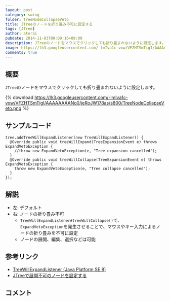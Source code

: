 ```yaml
---
layout: post
category: swing
folder: TreeNodeCollapseVeto
title: JTreeのノードを折り畳み不可に設定する
tags: [JTree]
author: aterai
pubdate: 2014-11-03T00:09:16+09:00
description: JTreeのノードをマウスでクリックしても折り畳まれないように設定します。
image: https://lh3.googleusercontent.com/-lmIva1c-vxw/VFZHTSmTigI/AAAAAAAANo0/jeRoJW178as/s800/TreeNodeCollapseVeto.png
comments: true
---
```

## 概要
`JTree`のノードをマウスでクリックしても折り畳まれないように設定します。

{% download https://lh3.googleusercontent.com/-lmIva1c-vxw/VFZHTSmTigI/AAAAAAAANo0/jeRoJW178as/s800/TreeNodeCollapseVeto.png %}

## サンプルコード
<pre class="prettyprint"><code>tree.addTreeWillExpandListener(new TreeWillExpandListener() {
  @Override public void treeWillExpand(TreeExpansionEvent e) throws ExpandVetoException {
    //throw new ExpandVetoException(e, "Tree expansion cancelled");
  }
  @Override public void treeWillCollapse(TreeExpansionEvent e) throws ExpandVetoException {
    throw new ExpandVetoException(e, "Tree collapse cancelled");
  }
});
</code></pre>

## 解説
- 左: デフォルト
- 右: ノードの折り畳み不可
    - `TreeWillExpandListener#treeWillCollapse()`で、`ExpandVetoException`を発生させることで、マウスやキー入力によるノードの折り畳みを不可に設定
    - ノードの展開、編集、選択などは可能

<!-- dummy comment line for breaking list -->

## 参考リンク
- [TreeWillExpandListener (Java Platform SE 8)](https://docs.oracle.com/javase/jp/8/docs/api/javax/swing/event/TreeWillExpandListener.html)
- [JTreeで展開不可のノードを設定する](https://ateraimemo.com/Swing/PreventNodeExpanding.html)

<!-- dummy comment line for breaking list -->

## コメント
